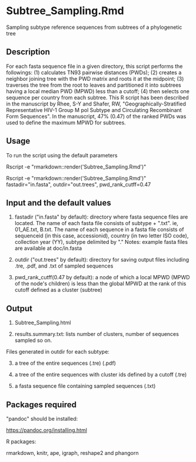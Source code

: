 # Subtree_Sampling.Rmd

Sampling subtype reference sequences from subtrees of a phylogenetic tree


## Description
For each fasta sequence file in a given directory, this script performs the followings: (1) calculates TN93 pairwise distances (PWDs);  (2) creates a neighbor joining tree with the PWD matrix and roots it at the midpoint; (3) traverses the tree from the root to leaves and partitioned it into subtrees having a local median PWD (MPWD) less than a cutoff; (4) then selects one sequence per country from each subtree. This R script has been described in the manuscript by Rhee, S-Y and Shafer, RW, "Geographically-Stratified Representative HIV-1 Group M pol Subtype and Circulating Recombinant Form Sequences". In the manuscript, 47% (0.47) of the ranked PWDs was used to define the maximum MPWD for subtrees.



## Usage

To run the script using the default parameters

Rscript -e "rmarkdown::render('Subtree_Sampling.Rmd')"  

Rscript -e "rmarkdown::render('Subtree_Sampling.Rmd')" fastadir="in.fasta", outdir="out.trees", pwd_rank_cutff=0.47



## Input and the default values

1. fastadir ("in.fasta" by default): directory where fasta sequence files are located. The name of each fasta file consists of subtype + ".txt". ie, 01_AE.txt, B.txt. The name of each sequence in a fasta file consists of sequenceid (in this case, accessionid), country (in two letter ISO code), collection year (YY), subtype delimited by "." Notes: example fasta files are available at doc/in.fasta

2. outdir ("out.trees" by default): directory for saving output files including .tre, .pdf, and .txt of sampled sequences

3. pwd_rank_cutff(0.47 by default): a node of which a local MPWD (MPWD of the node's children) is less than the global MPWD at the rank of this cutoff defined as a cluster (subtree)




## Output

1. Subtree_Sampling.html

2. results.summary.txt: lists number of clusters, number of sequences sampled so on.

Files generated in outdir for each subtype:

3. a tree of the entire sequences (.tre) (.pdf)

4. a tree of the entire sequences with cluster ids defined by a cutoff (.tre)

5. a fasta sequence file containing sampled sequences (.txt)



## Packages required

"pandoc" should be installed:

https://pandoc.org/installing.html

R packages:

rmarkdown, knitr, ape, igraph, reshape2 and phangorn
